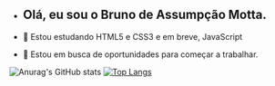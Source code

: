 
- ## Olá, eu sou o Bruno de Assumpção Motta.

- 🌱 Estou estudando HTML5 e CSS3 e em breve, JavaScript
- 👯 Estou em busca de oportunidades para começar a trabalhar.

![Anurag's GitHub stats](https://github-readme-stats.vercel.app/api?username=Bruno-Assumpcao-Motta&show_icons=true&theme=radical)
[![Top Langs](https://github-readme-stats.vercel.app/api/top-langs/?username=Bruno-Assumpcao-Motta&layout=compact)](https://github.com/Bruno-Assumpcao-Motta/github-readme-stats)
